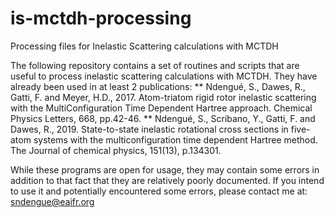 # is-mctdh-processing
Processing files for Inelastic Scattering calculations with MCTDH

The following repository contains a set of routines and scripts that are useful to process inelastic scattering calculations with MCTDH.
They have already been used in at least 2 publications:
** Ndengué, S., Dawes, R., Gatti, F. and Meyer, H.D., 2017. Atom-triatom rigid rotor inelastic scattering with the MultiConfiguration Time Dependent Hartree approach. Chemical Physics Letters, 668, pp.42-46.
** Ndengué, S., Scribano, Y., Gatti, F. and Dawes, R., 2019. State-to-state inelastic rotational cross sections in five-atom systems with the multiconfiguration time dependent Hartree method. The Journal of chemical physics, 151(13), p.134301.

While these programs are open for usage, they may contain some errors in addition to that fact that they are relatively poorly documented.
If you intend to use it and potentially encountered some errors, please contact me at:
sndengue@eaifr.org
 
